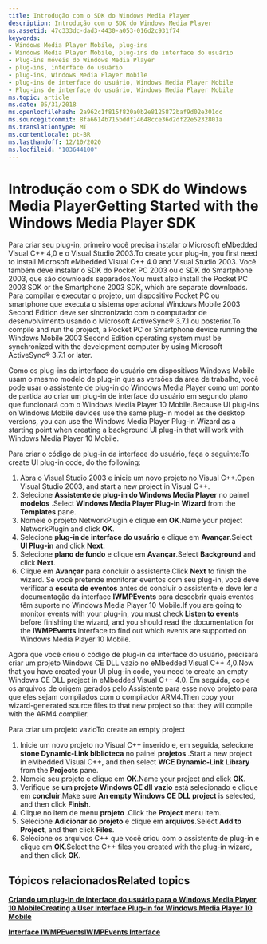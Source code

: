 ```yaml
---
title: Introdução com o SDK do Windows Media Player
description: Introdução com o SDK do Windows Media Player
ms.assetid: 47c333dc-dad3-4430-a053-016d2c931f74
keywords:
- Windows Media Player Mobile, plug-ins
- Windows Media Player Mobile, plug-ins de interface do usuário
- Plug-ins móveis do Windows Media Player
- plug-ins, interface do usuário
- plug-ins, Windows Media Player Mobile
- plug-ins de interface do usuário, Windows Media Player Mobile
- Plug-ins de interface do usuário, Windows Media Player Mobile
ms.topic: article
ms.date: 05/31/2018
ms.openlocfilehash: 2a962c1f815f820a0b2e8125872baf9d02e301dc
ms.sourcegitcommit: 8fa6614b715bddf14648cce36d2df22e5232801a
ms.translationtype: MT
ms.contentlocale: pt-BR
ms.lasthandoff: 12/10/2020
ms.locfileid: "103644100"
---
```

# <a name="getting-started-with-the-windows-media-player-sdk"></a><span data-ttu-id="c7e07-110">Introdução com o SDK do Windows Media Player</span><span class="sxs-lookup"><span data-stu-id="c7e07-110">Getting Started with the Windows Media Player SDK</span></span>

<span data-ttu-id="c7e07-111">Para criar seu plug-in, primeiro você precisa instalar o Microsoft eMbedded Visual C++ 4,0 e o Visual Studio 2003.</span><span class="sxs-lookup"><span data-stu-id="c7e07-111">To create your plug-in, you first need to install Microsoft eMbedded Visual C++ 4.0 and Visual Studio 2003.</span></span> <span data-ttu-id="c7e07-112">Você também deve instalar o SDK do Pocket PC 2003 ou o SDK do Smartphone 2003, que são downloads separados.</span><span class="sxs-lookup"><span data-stu-id="c7e07-112">You must also install the Pocket PC 2003 SDK or the Smartphone 2003 SDK, which are separate downloads.</span></span> <span data-ttu-id="c7e07-113">Para compilar e executar o projeto, um dispositivo Pocket PC ou smartphone que executa o sistema operacional Windows Mobile 2003 Second Edition deve ser sincronizado com o computador de desenvolvimento usando o Microsoft ActiveSync® 3.7.1 ou posterior.</span><span class="sxs-lookup"><span data-stu-id="c7e07-113">To compile and run the project, a Pocket PC or Smartphone device running the Windows Mobile 2003 Second Edition operating system must be synchronized with the development computer by using Microsoft ActiveSync® 3.7.1 or later.</span></span>

<span data-ttu-id="c7e07-114">Como os plug-ins da interface do usuário em dispositivos Windows Mobile usam o mesmo modelo de plug-in que as versões da área de trabalho, você pode usar o assistente de plug-in do Windows Media Player como um ponto de partida ao criar um plug-in de interface do usuário em segundo plano que funcionará com o Windows Media Player 10 Mobile.</span><span class="sxs-lookup"><span data-stu-id="c7e07-114">Because UI plug-ins on Windows Mobile devices use the same plug-in model as the desktop versions, you can use the Windows Media Player Plug-in Wizard as a starting point when creating a background UI plug-in that will work with Windows Media Player 10 Mobile.</span></span>

<span data-ttu-id="c7e07-115">Para criar o código de plug-in da interface do usuário, faça o seguinte:</span><span class="sxs-lookup"><span data-stu-id="c7e07-115">To create UI plug-in code, do the following:</span></span>

1.  <span data-ttu-id="c7e07-116">Abra o Visual Studio 2003 e inicie um novo projeto no Visual C++.</span><span class="sxs-lookup"><span data-stu-id="c7e07-116">Open Visual Studio 2003, and start a new project in Visual C++.</span></span>
2.  <span data-ttu-id="c7e07-117">Selecione **Assistente de plug-in do Windows Media Player** no painel **modelos** .</span><span class="sxs-lookup"><span data-stu-id="c7e07-117">Select **Windows Media Player Plug-in Wizard** from the **Templates** pane.</span></span>
3.  <span data-ttu-id="c7e07-118">Nomeie o projeto NetworkPlugin e clique em **OK**.</span><span class="sxs-lookup"><span data-stu-id="c7e07-118">Name your project NetworkPlugin and click **OK**.</span></span>
4.  <span data-ttu-id="c7e07-119">Selecione **plug-in de interface do usuário** e clique em **Avançar**.</span><span class="sxs-lookup"><span data-stu-id="c7e07-119">Select **UI Plug-in** and click **Next**.</span></span>
5.  <span data-ttu-id="c7e07-120">Selecione **plano de fundo** e clique em **Avançar**.</span><span class="sxs-lookup"><span data-stu-id="c7e07-120">Select **Background** and click **Next**.</span></span>
6.  <span data-ttu-id="c7e07-121">Clique em **Avançar** para concluir o assistente.</span><span class="sxs-lookup"><span data-stu-id="c7e07-121">Click **Next** to finish the wizard.</span></span> <span data-ttu-id="c7e07-122">Se você pretende monitorar eventos com seu plug-in, você deve verificar a **escuta de eventos** antes de concluir o assistente e deve ler a documentação da interface **IWMPEvents** para descobrir quais eventos têm suporte no Windows Media Player 10 Mobile.</span><span class="sxs-lookup"><span data-stu-id="c7e07-122">If you are going to monitor events with your plug-in, you must check **Listen to events** before finishing the wizard, and you should read the documentation for the **IWMPEvents** interface to find out which events are supported on Windows Media Player 10 Mobile.</span></span>

<span data-ttu-id="c7e07-123">Agora que você criou o código de plug-in da interface do usuário, precisará criar um projeto Windows CE DLL vazio no eMbedded Visual C++ 4,0.</span><span class="sxs-lookup"><span data-stu-id="c7e07-123">Now that you have created your UI plug-in code, you need to create an empty Windows CE DLL project in eMbedded Visual C++ 4.0.</span></span> <span data-ttu-id="c7e07-124">Em seguida, copie os arquivos de origem gerados pelo Assistente para esse novo projeto para que eles sejam compilados com o compilador ARM4.</span><span class="sxs-lookup"><span data-stu-id="c7e07-124">Then copy your wizard-generated source files to that new project so that they will compile with the ARM4 compiler.</span></span>

<span data-ttu-id="c7e07-125">Para criar um projeto vazio</span><span class="sxs-lookup"><span data-stu-id="c7e07-125">To create an empty project</span></span>

1.  <span data-ttu-id="c7e07-126">Inicie um novo projeto no Visual C++ inserido e, em seguida, selecione **stone Dynamic-Link biblioteca** no painel **projetos** .</span><span class="sxs-lookup"><span data-stu-id="c7e07-126">Start a new project in eMbedded Visual C++, and then select **WCE Dynamic-Link Library** from the **Projects** pane.</span></span>
2.  <span data-ttu-id="c7e07-127">Nomeie seu projeto e clique em **OK**.</span><span class="sxs-lookup"><span data-stu-id="c7e07-127">Name your project and click **OK**.</span></span>
3.  <span data-ttu-id="c7e07-128">Verifique se **um projeto Windows CE dll vazio** está selecionado e clique em **concluir**.</span><span class="sxs-lookup"><span data-stu-id="c7e07-128">Make sure **An empty Windows CE DLL project** is selected, and then click **Finish**.</span></span>
4.  <span data-ttu-id="c7e07-129">Clique no item de menu **projeto** .</span><span class="sxs-lookup"><span data-stu-id="c7e07-129">Click the **Project** menu item.</span></span>
5.  <span data-ttu-id="c7e07-130">Selecione **Adicionar ao projeto** e clique em **arquivos**.</span><span class="sxs-lookup"><span data-stu-id="c7e07-130">Select **Add to Project**, and then click **Files**.</span></span>
6.  <span data-ttu-id="c7e07-131">Selecione os arquivos C++ que você criou com o assistente de plug-in e clique em **OK**.</span><span class="sxs-lookup"><span data-stu-id="c7e07-131">Select the C++ files you created with the plug-in wizard, and then click **OK**.</span></span>

## <a name="related-topics"></a><span data-ttu-id="c7e07-132">Tópicos relacionados</span><span class="sxs-lookup"><span data-stu-id="c7e07-132">Related topics</span></span>

<dl> <dt>

[<span data-ttu-id="c7e07-133">**Criando um plug-in de interface do usuário para o Windows Media Player 10 Mobile**</span><span class="sxs-lookup"><span data-stu-id="c7e07-133">**Creating a User Interface Plug-in for Windows Media Player 10 Mobile**</span></span>](creating-a-user-interface-plug-in-for-windows-media-player-10-mobile.md)
</dt> <dt>

[<span data-ttu-id="c7e07-134">**Interface IWMPEvents**</span><span class="sxs-lookup"><span data-stu-id="c7e07-134">**IWMPEvents Interface**</span></span>](/previous-versions/windows/desktop/api/wmp/nn-wmp-iwmpevents)
</dt> </dl>

 

 




